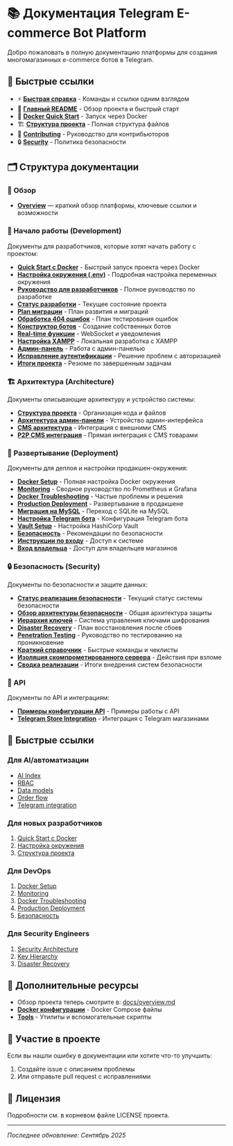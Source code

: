 # 📚 Документация Telegram E-commerce Bot Platform

Добро пожаловать в полную документацию платформы для создания многомагазинных e-commerce ботов в Telegram.

## 🎯 Быстрые ссылки

- ⚡ **[Быстрая справка](../QUICK_REFERENCE.md)** - Команды и ссылки одним взглядом
- 📖 **[Главный README](../README.md)** - Обзор проекта и быстрый старт
- 🐳 **[Docker Quick Start](../DOCKER_QUICK_START.md)** - Запуск через Docker
- 🏗️ **[Структура проекта](../PROJECT_STRUCTURE.md)** - Полная структура файлов
- 🤝 **[Contributing](../CONTRIBUTING.md)** - Руководство для контрибьюторов
- 🔒 **[Security](../SECURITY.md)** - Политика безопасности

## 🗂️ Структура документации

### 🔎 Обзор

- **[Overview](overview.md)** — краткий обзор платформы, ключевые ссылки и возможности

### 🚀 Начало работы (Development)

Документы для разработчиков, которые хотят начать работу с проектом:

- **[Quick Start с Docker](development/quick-start-docker.md)** - Быстрый запуск проекта через Docker
- **[Настройка окружения (.env)](development/environment-setup.md)** - Подробная настройка переменных окружения
- **[Руководство для разработчиков](development/dev-quickstart.md)** - Полное руководство по разработке
- **[Статус разработки](development/development-status.md)** - Текущее состояние проекта
- **[Plan миграции](development/migration-plan.md)** - План развития и миграций
- **[Обработка 404 ошибок](development/404-handling-test-plan.md)** - План тестирования ошибок
- **[Конструктор ботов](development/bot-constructor-guide.md)** - Создание собственных ботов
- **[Real-time функции](development/realtime-features.md)** - WebSocket и уведомления
- **[Настройка XAMPP](development/xampp-setup.md)** - Локальная разработка с XAMPP
- **[Админ-панель](development/admin-panel-complete.md)** - Работа с админ-панелью
- **[Исправление аутентификации](development/fix-auth-issue.md)** - Решение проблем с авторизацией
- **[Итоги проекта](development/project-completion-summary.md)** - Резюме по завершенным задачам

### 🏗️ Архитектура (Architecture)

Документы описывающие архитектуру и устройство системы:

- **[Структура проекта](architecture/project-structure.md)** - Организация кода и файлов
- **[Архитектура админ-панели](architecture/admin-architecture.md)** - Устройство админ-интерфейса
- **[CMS архитектура](architecture/cms-architecture.md)** - Интеграция с внешними CMS
- **[P2P CMS интеграция](architecture/p2p-cms-integration.md)** - Прямая интеграция с CMS товарами

### 🚀 Развертывание (Deployment)

Документы для деплоя и настройки продакшен-окружения:

- **[Docker Setup](deployment/docker-setup.md)** - Полная настройка Docker окружения
- **[Monitoring](deployment/monitoring.md)** - Сводное руководство по Prometheus и Grafana
- **[Docker Troubleshooting](deployment/docker-troubleshooting.md)** - Частые проблемы и решения
- **[Production Deployment](deployment/production-deployment.md)** - Развертывание в продакшене
- **[Миграция на MySQL](deployment/migrate-to-mysql.md)** - Переход с SQLite на MySQL
- **[Настройка Telegram бота](deployment/telegram-bot-setup.md)** - Конфигурация Telegram бота
- **[Vault Setup](deployment/vault-setup-guide.md)** - Настройка HashiCorp Vault
- **[Безопасность](deployment/security.md)** - Рекомендации по безопасности
- **[Инструкции по входу](deployment/login-instructions.md)** - Доступ к системе
- **[Вход владельца](deployment/owner-login-guide.md)** - Доступ для владельцев магазинов

### 🔒 Безопасность (Security)

Документы по безопасности и защите данных:

- **[Статус реализации безопасности](security/implementation-status.md)** - Текущий статус системы безопасности
- **[Обзор архитектуры безопасности](security/security-architecture-overview.md)** - Общая архитектура защиты
- **[Иерархия ключей](security/key-hierarchy-specification.md)** - Система управления ключами шифрования
- **[Disaster Recovery](security/disaster-recovery-documentation.md)** - План восстановления после сбоев
- **[Penetration Testing](security/penetration-testing-guide.md)** - Руководство по тестированию на проникновение
- **[Краткий справочник](security/quick-reference-guide.md)** - Быстрые команды и чеклисты
- **[Изоляция скомпрометированного сервера](security/server-compromise-containment.md)** - Действия при взломе
- **[Сводка реализации](security/implementation-summary.md)** - Итоги внедрения систем безопасности

### 📡 API

Документы по API и интеграциям:

- **[Примеры конфигурации API](api/config-api-examples.md)** - Примеры работы с API
- **[Telegram Store Integration](api/telegram-store-integration.md)** - Интеграция с Telegram магазинами

## 🎯 Быстрые ссылки

### Для AI/автоматизации
- [AI Index](ai/index.md)
- [RBAC](ai/rbac.md)
- [Data models](ai/data-models.md)
- [Order flow](ai/order-flow.md)
- [Telegram integration](ai/telegram.md)

### Для новых разработчиков
1. [Quick Start с Docker](development/quick-start-docker.md)
2. [Настройка окружения](development/environment-setup.md)
3. [Структура проекта](architecture/project-structure.md)

### Для DevOps
1. [Docker Setup](deployment/docker-setup.md)
2. [Monitoring](deployment/monitoring.md)
3. [Docker Troubleshooting](deployment/docker-troubleshooting.md)
4. [Production Deployment](deployment/production-deployment.md)
5. [Безопасность](deployment/security.md)

### Для Security Engineers
1. [Security Architecture](security/security-architecture-overview.md)
2. [Key Hierarchy](security/key-hierarchy-specification.md)
3. [Disaster Recovery](security/disaster-recovery-documentation.md)

## 📖 Дополнительные ресурсы

- Обзор проекта теперь смотрите в: [docs/overview.md](overview.md)
- **[Docker конфигурации](../config/docker/README.md)** - Docker Compose файлы
- **[Tools](../tools/README.md)** - Утилиты и вспомогательные скрипты

## 🤝 Участие в проекте

Если вы нашли ошибку в документации или хотите что-то улучшить:
1. Создайте issue с описанием проблемы
2. Или отправьте pull request с исправлениями

## 📝 Лицензия

Подробности см. в корневом файле LICENSE проекта.

---

*Последнее обновление: Сентябрь 2025*
